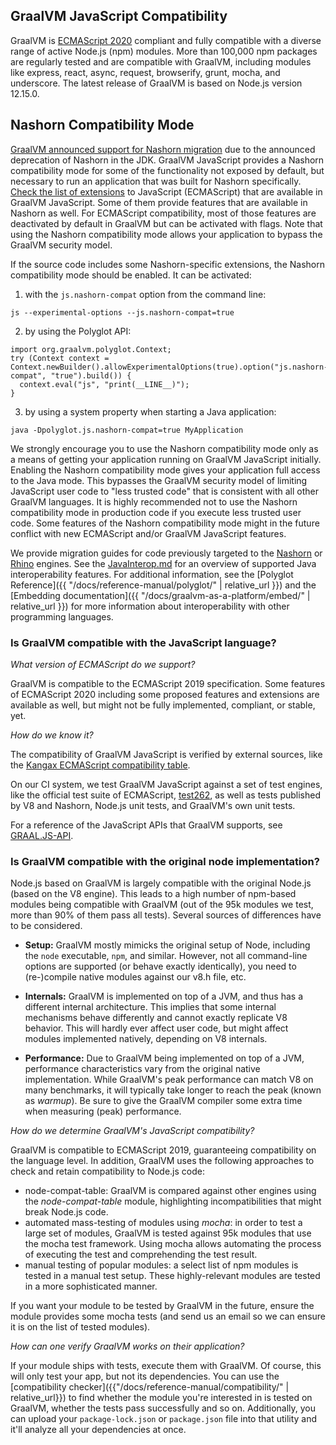 ## GraalVM JavaScript Compatibility

GraalVM is [ECMAScript 2020](https://tc39.es/ecma262/2020) compliant and fully compatible with a diverse range of active Node.js (npm) modules. 
More than 100,000 npm packages are regularly tested and are compatible with GraalVM, including modules like express, react, async, request, browserify, grunt, mocha, and underscore.
The latest release of GraalVM is based on Node.js version 12.15.0.

## Nashorn Compatibility Mode

[GraalVM announced support for Nashorn migration](https://medium.com/graalvm/oracle-graalvm-announces-support-for-nashorn-migration-c04810d75c1f)
due to the announced deprecation of Nashorn in the JDK. GraalVM JavaScript
provides a Nashorn compatibility mode for some of the functionality not exposed
by default, but necessary to run an application that was built for Nashorn
specifically. [Check the list of extensions](https://github.com/graalvm/graaljs/blob/master/docs/user/NashornMigrationGuide.md#extensions-only-available-in-nashorn-compatibility-mode)
to JavaScript (ECMAScript) that are available in GraalVM JavaScript. Some of
them provide features that are available in Nashorn as well. For ECMAScript
compatibility, most of those features are deactivated by default in GraalVM but
can be activated with flags. Note that using the Nashorn compatibility mode
allows your application to bypass the GraalVM security model.

If the source code includes some Nashorn-specific extensions, the Nashorn
compatibility mode should be enabled. It can be activated:
1. with the `js.nashorn-compat` option from the command line:
```
js --experimental-options --js.nashorn-compat=true
```
2. by using the Polyglot API:
```
import org.graalvm.polyglot.Context;
try (Context context = Context.newBuilder().allowExperimentalOptions(true).option("js.nashorn-compat", "true").build()) {
  context.eval("js", "print(__LINE__)");
}
```
3. by using a system property when starting a Java application:
```
java -Dpolyglot.js.nashorn-compat=true MyApplication
```

We strongly encourage you to use the Nashorn compatibility mode only as a means
of getting your application running on GraalVM JavaScript initially. Enabling
the Nashorn compatibility mode gives your application full access to the Java
mode. This bypasses the GraalVM security model of limiting JavaScript user code
to "less trusted code" that is consistent with all other GraalVM languages. It
is highly recommended not to use the Nashorn compatibility mode in production
code if you execute less trusted user code. Some features of the Nashorn
compatibility mode might in the future conflict with new ECMAScript and/or
GraalVM JavaScript features.

We provide migration guides for code previously targeted to the [Nashorn](https://github.com/graalvm/graaljs/blob/master/docs/user/NashornMigrationGuide.md) or [Rhino](https://github.com/graalvm/graaljs/blob/master/docs/user/RhinoMigrationGuide.md) engines.
See the [JavaInterop.md](https://github.com/graalvm/graaljs/blob/master/docs/user/JavaInterop.md) for an overview of supported Java interoperability features.
For additional information, see the [Polyglot Reference]({{ "/docs/reference-manual/polyglot/" | relative_url }}) and the
[Embedding documentation]({{ "/docs/graalvm-as-a-platform/embed/" | relative_url }})
for more information about interoperability with other programming languages.

### Is GraalVM compatible with the JavaScript language?

_What version of ECMAScript do we support?_

GraalVM is compatible to the ECMAScript 2019 specification.
Some features of ECMAScript 2020 including some proposed features and extensions are available as well, but might not be fully implemented, compliant, or stable, yet.

_How do we know it?_

The compatibility of GraalVM JavaScript is verified by external sources, like the [Kangax ECMAScript compatibility table](https://kangax.github.io/compat-table/es6/).

On our CI system, we test GraalVM JavaScript against a set of test engines, like the official test suite of ECMAScript, [test262](https://github.com/tc39/test262), as well as tests published by V8 and Nashorn, Node.js unit tests, and GraalVM's own unit tests.

For a reference of the JavaScript APIs that GraalVM supports, see [GRAAL.JS-API](https://github.com/graalvm/graaljs/blob/master/docs/user/JavaScriptCompatibility.md).

### Is GraalVM compatible with the original node implementation?

Node.js based on GraalVM is largely compatible with the original Node.js (based on the V8 engine).
This leads to a high number of npm-based modules being compatible with GraalVM (out of the 95k modules we test, more than 90% of them pass all tests).
Several sources of differences have to be considered.

- **Setup:**
GraalVM mostly mimicks the original setup of Node, including the `node` executable, `npm`, and similar. However, not all command-line options are supported (or behave exactly identically), you need to (re-)compile native modules against our v8.h file, etc.

- **Internals:**
GraalVM is implemented on top of a JVM, and thus has a different internal architecture. This implies that some internal mechanisms behave differently and cannot exactly replicate V8 behavior. This will hardly ever affect user code, but might affect modules implemented natively, depending on V8 internals.

- **Performance:**
Due to GraalVM being implemented on top of a JVM, performance characteristics vary from the original native implementation. While GraalVM's peak performance can match V8 on many benchmarks, it will typically take longer to reach the peak (known as _warmup_). Be sure to give the GraalVM compiler some extra time when measuring (peak) performance.

_How do we determine GraalVM's JavaScript compatibility?_

GraalVM is compatible to ECMAScript 2019, guaranteeing compatibility on the language level.
In addition, GraalVM uses the following approaches to check and retain compatibility to Node.js code:

* node-compat-table: GraalVM is compared against other engines using the _node-compat-table_ module, highlighting incompatibilities that might break Node.js code.
* automated mass-testing of modules using _mocha_: in order to test a large set of modules, GraalVM is tested against 95k modules that use the mocha test framework. Using mocha allows automating the process of executing the test and comprehending the test result.
* manual testing of popular modules: a select list of npm modules is tested in a manual test setup. These highly-relevant modules are tested in a more sophisticated manner.

If you want your module to be tested by GraalVM in the future, ensure the module provides some mocha tests (and send us an email so we can ensure it is on the list of tested modules).

_How can one verify GraalVM works on their application?_

If your module ships with tests, execute them with GraalVM.
Of course, this will only test your app, but not its dependencies.
You can use the [compatibility checker]({{"/docs/reference-manual/compatibility/" | relative_url}}) to find whether the module you're interested in is tested on GraalVM, whether the tests pass successfully and so on.
Additionally, you can upload your `package-lock.json` or `package.json` file into that utility and it'll analyze all your dependencies at once.
